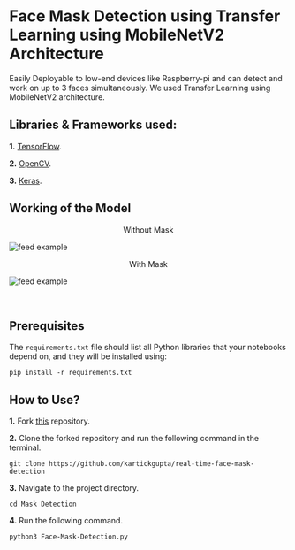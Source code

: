 # Face Mask Detection using Transfer Learning using MobileNetV2 Architecture
Easily Deployable to low-end devices like Raspberry-pi and can detect and work on up to 3 faces simultaneously. We used Transfer Learning using MobileNetV2 architecture.

## Libraries & Frameworks used:
**1.** [TensorFlow](https://www.tensorflow.org/).

**2.** [OpenCV](https://keras.io/).

**3.** [Keras](https://opencv.org/).


## Working of the Model

<p>
	<p align='center'> Without Mask </p>
    <img src= "Mask Detection/Assets/without-mask.png" alt="feed example">
	<br>
	<p align='center'> With Mask </p>
	<img src= "../Mask Detection/Assets/with-mask.png" alt="feed example">
</p><br>

## Prerequisites
The `requirements.txt` file should list all Python libraries that your notebooks
depend on, and they will be installed using:

```
pip install -r requirements.txt
```



## How to Use?

**1.** Fork [this](https://github.com/kartickgupta/real-time-face-mask-detection) repository.

**2.** Clone the forked repository and run the following command in the terminal.

```terminal
git clone https://github.com/kartickgupta/real-time-face-mask-detection
```

**3.** Navigate to the project directory.

```terminal
cd Mask Detection
```
**4.** Run the following command.

```terminal
python3 Face-Mask-Detection.py
```

